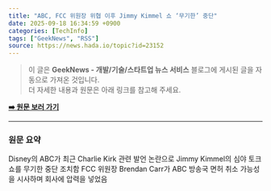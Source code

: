 ```yaml
---
title: "ABC, FCC 위원장 위협 이후 Jimmy Kimmel 쇼 ‘무기한’ 중단"
date: 2025-09-18 16:34:59 +0900
categories: [TechInfo]
tags: ["GeekNews", "RSS"]
source: https://news.hada.io/topic?id=23152
---
```

> 이 글은 **GeekNews - 개발/기술/스타트업 뉴스 서비스** 블로그에 게시된 글을 자동으로 가져온 것입니다. <br>
> 더 자세한 내용과 원문은 아래 링크를 참고해 주세요.

[**➡️ 원문 보러 가기**](https://news.hada.io/topic?id=23152)

---

### 원문 요약
Disney의 ABC가 최근 Charlie Kirk 관련 발언 논란으로 Jimmy Kimmel의 심야 토크쇼를 무기한 중단 조치함 FCC 위원장 Brendan Carr가 ABC 방송국 면허 취소 가능성을 시사하며 회사에 압력을 넣었음

